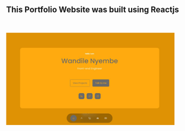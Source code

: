 <section style="display:flex; flex-direction:column; gap:2rem;">
  <h2>This Portfolio Website was built using Reactjs</h2>
  
  <img src="src/images/images/Software Engineering portfolio.jpg" alt="" style="width:90%; height:90%;"/>
</section>
